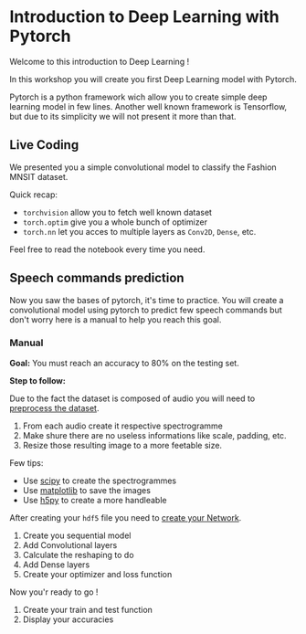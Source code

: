 # Introduction to Deep Learning with Pytorch

Welcome to this introduction to Deep Learning !

In this workshop you will create you first Deep Learning model with Pytorch.

Pytorch is a python framework wich allow you to create simple deep learning model in few lines.
Another well known framework is Tensorflow, but due to its simplicity we will not present it more than that.

## Live Coding

We presented you a simple convolutional model to classify the Fashion MNSIT dataset.

Quick recap: 

- `torchvision` allow you to fetch well known dataset
- `torch.optim` give you a whole bunch of optimizer
- `torch.nn` let you acces to multiple layers as `Conv2D`, `Dense`, etc.

Feel free to read the notebook every time you need.

## Speech commands prediction

Now you saw the bases of pytorch, it's time to practice.
You will create a convolutional model using pytorch to predict few speech commands but don't worry here is a manual to help you reach this goal.


### Manual

**Goal:** You must reach an accuracy to 80% on the testing set.

**Step to follow:**

Due to the fact the dataset is composed of audio you will need to <ins>preprocess the dataset</ins>.

1. From each audio create it respective spectrogramme
2. Make shure there are no useless informations like scale, padding, etc.
3. Resize those resulting image to a more feetable size.

Few tips:

- Use [scipy](https://docs.scipy.org/doc/scipy/reference/) to create the spectrogrammes
- Use [matplotlib](https://matplotlib.org/3.1.1/) to save the images
- Use [h5py](https://github.com/h5py/h5py) to create a more handleable

After creating your `hdf5` file you need to <ins>create your Network</ins>.

1. Create you sequential model
2. Add Convolutional layers
3. Calculate the reshaping to do
4. Add Dense layers
5. Create your optimizer and loss function

Now you'r ready to go ! 

1. Create your train and test function
2. Display your accuracies
